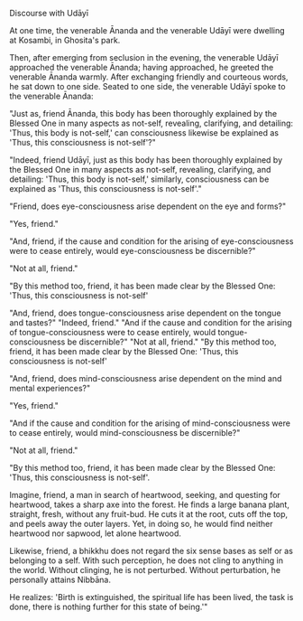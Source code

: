 Discourse with Udāyī

At one time, the venerable Ānanda and the venerable Udāyī were dwelling at Kosambi, in Ghosita's park.

Then, after emerging from seclusion in the evening, the venerable Udāyī approached the venerable Ānanda; having approached, he greeted the venerable Ānanda warmly. After exchanging friendly and courteous words, he sat down to one side. Seated to one side, the venerable Udāyī spoke to the venerable Ānanda:

"Just as, friend Ānanda, this body has been thoroughly explained by the Blessed One in many aspects as not-self, revealing, clarifying, and detailing: 'Thus, this body is not-self,' can consciousness likewise be explained as 'Thus, this consciousness is not-self'?"

"Indeed, friend Udāyī, just as this body has been thoroughly explained by the Blessed One in many aspects as not-self, revealing, clarifying, and detailing: 'Thus, this body is not-self,' similarly, consciousness can be explained as 'Thus, this consciousness is not-self'."

"Friend, does eye-consciousness arise dependent on the eye and forms?"

"Yes, friend."

"And, friend, if the cause and condition for the arising of eye-consciousness were to cease entirely, would eye-consciousness be discernible?"

"Not at all, friend."

"By this method too, friend, it has been made clear by the Blessed One: 'Thus, this consciousness is not-self'

"And, friend, does tongue-consciousness arise dependent on the tongue and tastes?" "Indeed, friend." "And if the cause and condition for the arising of tongue-consciousness were to cease entirely, would tongue-consciousness be discernible?" "Not at all, friend." "By this method too, friend, it has been made clear by the Blessed One: 'Thus, this consciousness is not-self'

"And, friend, does mind-consciousness arise dependent on the mind and mental experiences?"

"Yes, friend."

"And if the cause and condition for the arising of mind-consciousness were to cease entirely, would mind-consciousness be discernible?"

"Not at all, friend."

"By this method too, friend, it has been made clear by the Blessed One: 'Thus, this consciousness is not-self'.

Imagine, friend, a man in search of heartwood, seeking, and questing for heartwood, takes a sharp axe into the forest. He finds a large banana plant, straight, fresh, without any fruit-bud. He cuts it at the root, cuts off the top, and peels away the outer layers. Yet, in doing so, he would find neither heartwood nor sapwood, let alone heartwood.

Likewise, friend, a bhikkhu does not regard the six sense bases as self or as belonging to a self. With such perception, he does not cling to anything in the world. Without clinging, he is not perturbed. Without perturbation, he personally attains Nibbāna.

He realizes: 'Birth is extinguished, the spiritual life has been lived, the task is done, there is nothing further for this state of being.'"